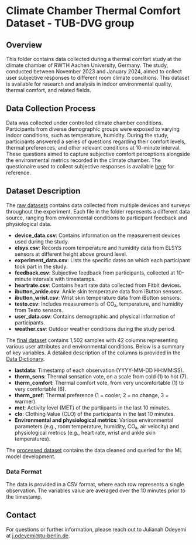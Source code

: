 # Climate Chamber Thermal Comfort Dataset - TUB-DVG group

## Overview
This folder contains data collected during a thermal comfort study at the climate chamber of RWTH Aachen University, Germany. The study, conducted between November 2023 and January 2024, aimed to collect user subjective responses to different room climate conditions. This dataset is available for research and analysis in indoor environmental quality, thermal comfort, and related fields.

## Data Collection Process
Data was collected under controlled climate chamber conditions. Participants from diverse demographic groups were exposed to varying indoor conditions, such as temperature, humidity. During the study, participants answered a series of questions regarding their comfort levels, thermal preferences, and other relevant conditions at 10-minute interval. These questions aimed to capture subjective comfort perceptions alongside the environmental metrics recorded in the climate chamber. The questionaire used to collect subjective responses is available [here](SubjectiveQs.pdf) for reference.

## Dataset Description
The [raw datasets](dvg_climate_chamber_exp_raw_dataset) contains data collected from multiple devices and surveys throughout the experiment. Each file in the folder represents a different data source, ranging from environmental conditions to participant feedback and physiological data.

- **device_data.csv**: Contains information on the measurement devices used during the study.
- **elsys.csv**: Records room temperature and humidity data from ELSYS sensors at different height above ground level.
- **experiment_data.csv**: Lists the specific dates on which each participant took part in the study.
- **feedback.csv**: Subjective feedback from participants, collected at 10-minute intervals with timestamps.
- **heartrate.csv**: Contains heart rate data collected from Fitbit devices.
- **ibutton_ankle.csv**: Ankle skin temperature data from iButton sensors.
- **ibutton_wrist.csv**: Wrist skin temperature data from iButton sensors.
- **testo.csv**: Includes measurements of CO₂, temperature, and humidity from Testo sensors.
- **user_data.csv**: Contains demographic and physical information of participants.
- **weather.csv**: Outdoor weather conditions during the study period.

The [final dataset](dvg_climate_chamber_final_data.csv) contains 1,502 samples with 42 columns representing various user attributes and environmental conditions. Below is a summary of key variables. A detailed description of the columns is provided in the [Data Dictionary](data_dictionary.csv).

- **lastdata**: Timestamp of each observation (YYYY-MM-DD HH:MM:SS).
- **therm_sens**: Thermal sensation vote, on a scale from cold (1) to hot (7).
- **therm_comfort**: Thermal comfort vote, from very uncomfortable (1) to very comfortable (6).
- **therm_pref**: Thermal preference (1 = cooler, 2 = no change, 3 = warmer).
- **met**: Activity level (MET) of the partiipants in the last 10 minutes.
- **clo**: Clothing Value (CLO) of the participants in the last 10 minutes. 
- **Environmental and physiological metrics**: Various environmental parameters (e.g., room temperature, humidity, CO₂, air velocity) and physiological metrics (e.g., heart rate, wrist and ankle skin temperatures).

The [processed dataset](processed_data.csv) contains the data cleaned and queried for the ML model development.

### Data Format
The data is provided in a CSV format, where each row represents a single observation. The variables value are averaged over the 10 minutes prior to the timestamp.


## Contact
For questions or further information, please reach out to Julianah Odeyemi at j.odeyemi@tu-berlin.de.


